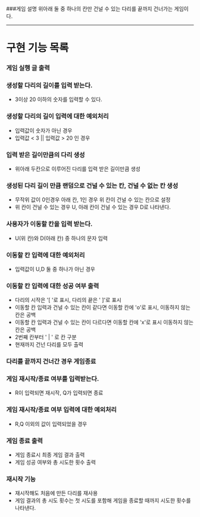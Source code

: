 ###게임 설명 
위아래 둘 중 하나의 칸만 건널 수 있는 다리를 끝까지 건너가는 게임이다.

---
# 구현 기능 목록

### 게임 실행 글 출력

### 생성할 다리의 길이를 입력 받는다.
- 3이상 20 이하의 숫자를 입력할 수 있다.

### 생성할 다리의 길이 입력에 대한 예외처리
- 입력값이 숫자가 아닌 경우
- 입력값 < 3 || 입력값 > 20 인 경우

### 입력 받은 길이만큼의 다리 생성
- 위아래 두칸으로 이루어진 다리를 입력 받은 길이만큼 생성

### 생성된 다리 길이 만큼 랜덤으로 건널 수 있는 칸, 건널 수 없는 칸 생성
- 무작위 값이 0인경우 아래 칸, 1인 경우 위 칸이 건널 수 있는 칸으로 설정
- 위 칸이 건널 수 있는 경우 U, 아래 칸이 건널 수 있는 경우 D로 나타낸다.

### 사용자가 이동할 칸을 입력 받는다.
- U(위 칸)와 D(아래 칸) 중 하나의 문자 입력

### 이동할 칸 입력에 대한 예외처리
- 입력값이 U,D 둘 중 하나가 아닌 경우

### 이동할 칸 입력에 대한 성공 여부 출력
- 다리의 시작은 '[ '로 표시, 다리의 끝은 ' ]'로 표시
- 이동할 칸 입력과 건널 수 있는 칸이 같다면 이동할 칸에 'o'로 표시, 이동하지 않는 칸은 공백
- 이동할 칸 입력과 건널 수 있는 칸이 다르다면 이동할 칸에 'x'로 표시 이동하지 않는 칸은 공백
- 2번째 칸부터 ' | ' 로 칸 구분
- 현재까지 건넌 다리를 모두 출력

### 다리를 끝까지 건너간 경우 게임종료

### 게임 재시작/종료 여부를 입력받는다.
- R이 입력되면 재시작, Q가 입력되면 종료

### 게임 재시작/종료 여부 입력에 대한 예외처리
- R,Q 이외의 값이 입력되었을 경우

### 게임 종료 출력
- 게임 종료시 최종 게임 결과 출력
- 게임 성공 여부와 총 시도한 횟수 출력

### 재시작 기능
- 재시작해도 처음에 만든 다리를 재사용
- 게임 결과의 총 시도 횟수는 첫 시도를 포함해 게임을 종료할 때까지 시도한 횟수를 나타낸다.